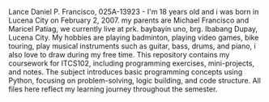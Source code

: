 Lance Daniel P. Francisco, 025A-13923 -  I'm 18 years old and i was born in Lucena City on February 2, 2007. my parents are Michael Francisco and Maricel Patiag, we currently live at prk. baybayin uno, brg. Ibabang Dupay, Lucena City. My hobbies are playing badminton, playing video games, bike touring, play musical instruments such as guitar, bass, drums, and piano, i also love to draw during my free time.
This repository contains my coursework for ITCS102, including programming exercises, mini-projects, and notes. The subject introduces basic programming concepts using Python, focusing on problem-solving, logic building, and code structure. All files here reflect my learning journey throughout the semester.
